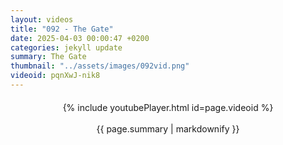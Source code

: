 ```yaml
---
layout: videos
title: "092 - The Gate"
date: 2025-04-03 00:00:47 +0200
categories: jekyll update
summary: The Gate
thumbnail: "../assets/images/092vid.png"
videoid: pqnXwJ-nik8
---
```


<div style="text-align: center; margin-top: 20px;">
  {% include youtubePlayer.html id=page.videoid %}
  <p style="margin-top: 15px; font-size: 1.2em; color: #333;">
    <p>{{ page.summary | markdownify }}</p>
  </p>
</div>
